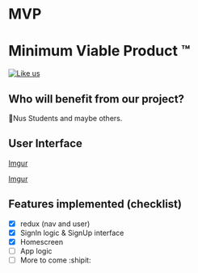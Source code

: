 # MVP

# Minimum Viable Product :tm:
[![Like us](http://leoraw.com/zib/wp-content/uploads/2010/08/like_fb.gif)](https://www.google.com)


## Who will benefit from our project?

:large_orange_diamond:Nus Students and maybe others.

## User Interface

[Imgur](http://i.imgur.com/162JH3w.png)

[Imgur](http://i.imgur.com/ZksqIC8.png)

## Features implemented (checklist)
- [x] redux (nav and user)
- [x] SignIn logic & SignUp interface
- [x] Homescreen
- [ ] App logic
- [ ] More to come :shipit:
